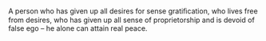 A person who has given up all desires for sense gratiﬁcation, who lives free from desires, who has given up all sense of proprietorship and is devoid of false ego – he alone can attain real peace.